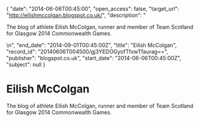 {
  "date": "2014-06-06T00:45:00", 
  "open_access": false, 
  "target_url": "http://eilishmccolgan.blogspot.co.uk/", 
  "description": "<p>The blog of athlete Eilish McColgan, runner and member of Team Scotland for Glasgow 2014 Commonwealth Games.</p>\n", 
  "end_date": "2014-09-01T00:45:00Z", 
  "title": "Eilish McColgan", 
  "record_id": "20140606T004500/gj3YEDOGyofTfxwTfaurag==", 
  "publisher": "blogspot.co.uk", 
  "start_date": "2014-06-06T00:45:00Z", 
  "subject": null
}

# Eilish McColgan

<p>The blog of athlete Eilish McColgan, runner and member of Team Scotland for Glasgow 2014 Commonwealth Games.</p>
